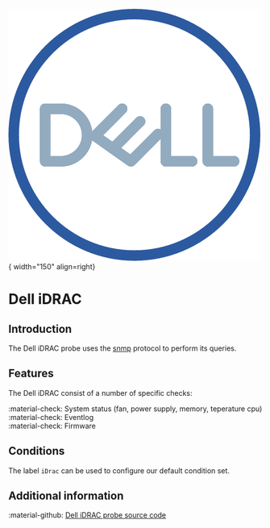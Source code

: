 ![HP](../../../images/probe_dell.png){ width="150" align=right}

# Dell iDRAC

## Introduction

The Dell iDRAC probe uses the [snmp](index.md) protocol to perform its queries.

## Features

The Dell iDRAC consist of a number of specific checks:

:material-check:  System status (fan, power supply, memory, teperature cpu)<br>
:material-check:  Eventlog<br>
:material-check:  Firmware

## Conditions

The label `iDrac` can be used to configure our default condition set.

## Additional information

:material-github: [Dell iDRAC probe source code](https://github.com/infrasonar/idrac-probe)